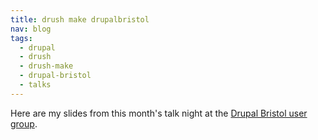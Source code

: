 ```yaml
---
title: drush make drupalbristol
nav: blog
tags:
  - drupal
  - drush
  - drush-make
  - drupal-bristol
  - talks
---
```

Here are my slides from this month's talk night at the [Drupal Bristol user group](https://groups.drupal.org/bristol-and-west-uk).

<script async class="speakerdeck-embed" data-id="42605700f102013198de5a5f6f23ab67" data-ratio="1.29456384323641" src="//speakerdeck.com/assets/embed.js"></script>
